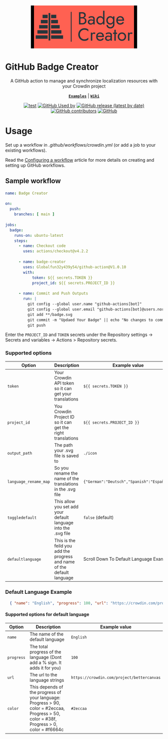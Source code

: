 <p align="center">
  <picture>
    <source media="(prefers-color-scheme: dark)" srcset="https://raw.githubusercontent.com/Globalfun32y439y54/github-action/refs/heads/main/icon/logo-White.png">
    <source media="(prefers-color-scheme: light)" srcset="https://raw.githubusercontent.com/Globalfun32y439y54/github-action/refs/heads/main/icon/logo-Dark.png">
    <img width="340" height="137" src="https://raw.githubusercontent.com/Globalfun32y439y54/github-action/refs/heads/main/icon/logo-Dark.png">
  </picture>
</p>

# GitHub Badge Creator
<div align="center">
A GitHub action to manage and synchronize localization resources with your Crowdin project
</div>

<div align="center">

[**`Examples`**](/EXAMPLES.md) |
[**`Wiki`**]()

[![test](https://github.com/Globalfun32y439y54/github-action/actions/workflows/test-action.yml/badge.svg)](https://github.com/Globalfun32y439y54/github-action/actions/workflows/test-action.yml)
[![GitHub Used by](https://img.shields.io/static/v1?label=Used%20by&message=1&color=brightgreen&logo=github&cacheSeconds=10000)](https://github.com/Globalfun32y439y54/github-action/network/dependents)
[![GitHub release (latest by date)](https://img.shields.io/github/v/release/Globalfun32y439y54/github-action?logo=github&cacheSeconds=5000)](https://github.com/Globalfun32y439y54/github-action/releases/latest)
[![GitHub contributors](https://img.shields.io/github/contributors/Globalfun32y439y54/github-action?cacheSeconds=5000)](https://github.com/Globalfun32y439y54/github-action/graphs/contributors)
[![GitHub](https://img.shields.io/github/license/Globalfun32y439y54/github-action?cacheSeconds=50000)](https://github.com/Globalfun32y439y54/github-action/blob/master/LICENSE)

</div> 

# Usage

Set up a workflow in *.github/workflows/crowdin.yml* (or add a job to your existing workflows).

Read the [Configuring a workflow](https://help.github.com/en/articles/configuring-a-workflow) article for more details on creating and setting up GitHub workflows.

## Sample workflow

```yaml
name: Badge Creator

on:
  push:
    branches: [ main ]

jobs:
  badge:
    runs-on: ubuntu-latest
    steps:
      - name: Checkout code
        uses: actions/checkout@v4.2.2

      - name: badge-creator
        uses: Globalfun32y439y54/github-action@V1.0.10
        with:
            token: ${{ secrets.TOKEN }}
            project_id: ${{ secrets.PROJECT_ID }}

      - name: Commit and Push Outputs
        run: |
          git config --global user.name "github-actions[bot]"
          git config --global user.email "github-actions[bot]@users.noreply.github.com"
          git add **/badge.svg
          git commit -m "Updaed Your Badge" || echo "No changes to commit"
          git push
```

Enter the `PROJECT_ID` and `TOKEN` secrets under the Repository settings -> Secrets and variables -> Actions > Repository secrets.

### Supported options

| Option                     | Description                                                                                        | Example value                |
|----------------------------|----------------------------------------------------------------------------------------------------|------------------------------|
| `token`                    | Your Crowdin API token so it can get your translations                                             | `${{ secrets.TOKEN }}`       |
| `project_id`               | You Crowdin Project ID so it can get the right translations                                        | `${{ secrets.PROJECT_ID }}`  |
| `output_path`              | The path your .svg file is saved to                                                                | `./icon`                     |
| `language_rename_map`      | So you rename the name of the translations in the .svg file                                        | `{"German":"Deutsch","Spanish":"Español"}`            |
| `toggledefault`            | This allow you set add your default language into the .svg file                                    | `false` (default)            |
| `defaultlanguage`          | This is the feild you add the progress and name of the default language                            | Scroll Down To Default Language Example |




### Default Language Example
```json
  { "name": "English", "progress": 100, "url": "https://crowdin.com/project/bettercanvas", "color": "#2eccaa" }
```

#### Supported options for default language

| Option                     | Description                                                                                        | Example value                |
|----------------------------|----------------------------------------------------------------------------------------------------|------------------------------|
| `name`                     | The name of the default language                                                                   | `English`                    |
| `progress`                 | The total progress of the language (Dont add a % sign. It adds it for you)                         | `100`                        |
| `url`                      | The url to the language strings                                                                    | `https://crowdin.com/project/bettercanvas`                |
| `color`                    | This depends of the progress of your language: <br/>Progress > 90, color = #2eccaa, <br/>Progress > 50, color = #38f, <br/>Progress > 0, color = #f6664c | `#2eccaa`                    |
